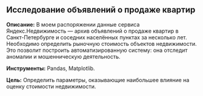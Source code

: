 ## Исследование объявлений о продаже квартир

**Описание:**
В моем распоряжении данные сервиса Яндекс.Недвижимость — архив объявлений о продаже квартир в Санкт-Петербурге и соседних населённых пунктах за несколько лет. Необходимо определить рыночную стоимость объектов недвижимости. Это позволит построить автоматизированную систему: она отследит аномалии и мошенническую деятельность.

**Инструменты:**
Pandas, Matplotlib.

**Цель:**
Определить параметры, оказывающие наибольшее влияние на оценку стоимости недвижимости.

